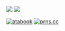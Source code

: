 ![](https://files.catbox.moe/tjbvft.png)
![](https://files.catbox.moe/wp1u2s.gif) 

[![atabook](https://files.catbox.moe/ptdx9g.gif)](https://savior.atabook.org) [![prns.cc](https://files.catbox.moe/zilf0u.gif)](https://pronouns.cc/@sohodolls) 
